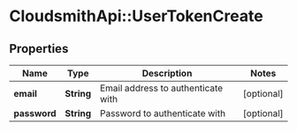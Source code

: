 # CloudsmithApi::UserTokenCreate

## Properties
Name | Type | Description | Notes
------------ | ------------- | ------------- | -------------
**email** | **String** | Email address to authenticate with | [optional] 
**password** | **String** | Password to authenticate with | [optional] 


